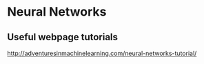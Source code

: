 # Neural Networks

## Useful webpage tutorials
http://adventuresinmachinelearning.com/neural-networks-tutorial/
